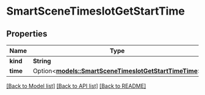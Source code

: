 # SmartSceneTimeslotGetStartTime

## Properties

Name | Type | Description | Notes
------------ | ------------- | ------------- | -------------
**kind** | **String** |  | 
**time** | Option<[**models::SmartSceneTimeslotGetStartTimeTime**](SmartSceneTimeslotGet_start_time_time.md)> |  | [optional]

[[Back to Model list]](../README.md#documentation-for-models) [[Back to API list]](../README.md#documentation-for-api-endpoints) [[Back to README]](../README.md)


